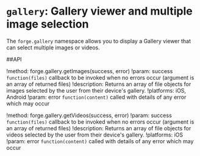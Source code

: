 ``gallery``: Gallery viewer and multiple image selection
========================================================

The ``forge.gallery`` namespace allows you to display a Gallery viewer that can select multiple images or videos.

##API

!method: forge.gallery.getImages(success, error)
!param: success `function(files)` callback to be invoked when no errors occur (argument is an array of returned files)
!description: Returns an array of file objects for images selected by the user from their device's gallery.
!platforms: iOS, Android
!param: error `function(content)` called with details of any error which may occur


!method: forge.gallery.getVideos(success, error)
!param: success `function(files)` callback to be invoked when no errors occur (argument is an array of returned files)
!description: Returns an array of file objects for videos selected by the user from their device's gallery.
!platforms: iOS
!param: error `function(content)` called with details of any error which may occur

